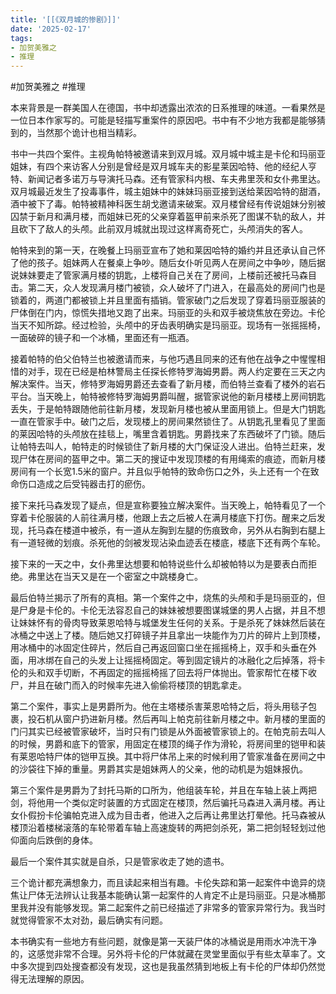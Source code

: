 ```yaml
---
title: '[[《双月城的惨剧》]]'
date: '2025-02-17'
tags:
- 加贺美雅之
- 推理
---
```

#加贺美雅之  #推理 

本来背景是一群美国人在德国，书中却透露出浓浓的日系推理的味道。一看果然是一位日本作家写的。可能是轻描写重案件的原因吧。书中有不少地方我都是能够猜到的，当然那个诡计也相当精彩。

书中一共四个案件。主视角帕特被邀请来到双月城。双月城中城主是卡伦和玛丽亚姐妹，有四个来访客人分别是曾经是双月城车夫的影星莱因哈特、他的经纪人亨特、新闻记者多诺万与导演托马森。还有管家科内根、车夫弗里茨和女仆弗里达。双月城最近发生了投毒事件，城主姐妹中的妹妹玛丽亚接到送给莱因哈特的甜酒，酒中被下了毒。帕特被精神科医生胡戈邀请来破案。双月楼曾经有传说姐妹分别被囚禁于新月和满月楼，而姐妹已死的父亲穿着盔甲前来杀死了图谋不轨的敌人，并且砍下了敌人的头颅。此前双月城就出现过这样离奇死亡，头颅消失的客人。

帕特来到的第一天，在晚餐上玛丽亚宣布了她和莱因哈特的婚约并且还承认自己怀了他的孩子。姐妹两人在餐桌上争吵。随后女仆听见两人在房间之中争吵，随后据说妹妹要走了管家满月楼的钥匙，上楼将自己关在了房间，上楼前还被托马森目击。第二天，众人发现满月楼门被锁，众人破坏了门进入，在最高处的房间门也是锁着的，两道门都被锁上并且里面有插销。管家破门之后发现了穿着玛丽亚服装的尸体倒在门内，惊慌失措地又跑了出来。玛丽亚的头和双手被烧焦放在旁边。卡伦当天不知所踪。经过检验，头颅中的牙齿表明确实是玛丽亚。现场有一张摇摇椅，一面破碎的镜子和一个冰桶，里面还有一瓶酒。

接着帕特的伯父伯特兰也被邀请而来，与他巧遇且同来的还有他在战争之中惺惺相惜的对手，现在已经是柏林警局主任探长修特罗海姆男爵。两人约定要在三天之内解决案件。当天，修特罗海姆男爵还去查看了新月楼，而伯特兰查看了楼外的岩石平台。当天晚上，帕特被修特罗海姆男爵叫醒，据管家说他的新月楼楼上房间钥匙丢失，于是帕特跟随他前往新月楼，发现新月楼也被从里面用锁上。但是大门钥匙一直在管家手中。破门之后，发现楼上的房间果然锁住了。从钥匙孔里看见了里面的莱因哈特的头颅放在挂毯上，嘴里含着钥匙。男爵找来了东西破坏了门锁。随后让帕特去叫人，帕特走的时候锁住了新月楼的大门保证没人进出。伯特兰赶来，发现尸体在房间的盔甲之中。第二天的搜证中发现顶楼的有用绳索的痕迹，而新月楼房间有一个长宽1.5米的窗户。并且似乎帕特的致命伤口之外，头上还有一个在致命伤口造成之后受钝器击打的瘀伤。

接下来托马森发现了疑点，但是宣称要独立解决案件。当天晚上，帕特看见了一个穿着卡伦服装的人前往满月楼，他跟上去之后被人在满月楼底下打伤。醒来之后发现，托马森在楼道中被杀，有一道从左胸到左腿的伤痕致命，另外从右胸到右腿上有一道轻微的划痕。杀死他的剑被发现沾染血迹丢在楼底，楼底下还有两个车轮。

接下来的一天之中，女仆弗里达想要和帕特说些什么却被帕特以为是要表白而拒绝。弗里达在当天又是在一个密室之中跳楼身亡。

最后伯特兰揭示了所有的真相。第一个案件之中，烧焦的头颅和手是玛丽亚的，但是尸身是卡伦的。卡伦无法容忍自己的妹妹被想要图谋城堡的男人占据，并且不想让妹妹怀有的骨肉导致莱恩哈特与城堡发生任何的关系。于是杀死了妹妹然后装在冰桶之中送上了楼。随后她又打碎镜子并且拿出一块能作为刀片的碎片上到顶楼，用冰桶中的冰固定住碎片，然后自己再返回窗口坐在摇摇椅上，双手和头垂在外面，用冰绑在自己的头发上让摇摇椅固定。等到固定镜片的冰融化之后掉落，将卡伦的头和双手切断，不再固定的摇摇椅摇了回去将尸体抛出。管家帮忙在楼下收尸，并且在破门而入的时候率先进入偷偷将楼顶的钥匙拿走。

第二个案件，事实上是男爵所为。他在主塔楼杀害莱恩哈特之后，将头用毯子包裹，投石机从窗户扔进新月楼。然后再叫上帕克前往新月楼之中。新月楼的里面的门闩其实已经被管家破坏，当时只有门锁是从外面被管家锁上的。在帕克前去叫人的时候，男爵和底下的管家，用固定在楼顶的绳子作为滑轮，将房间里的铠甲和装有莱恩哈特尸体的铠甲互换。其中将尸体吊上来的时候利用了管家准备在房间之中的沙袋往下掉的重量。男爵其实是姐妹两人的父亲，他的动机是为姐妹报仇。

第三个案件是男爵为了封托马斯的口所为，他组装车轮，并且在车轴上装上两把剑，将他用一个类似定时装置的方式固定在楼顶，然后骗托马森进入满月楼。再让女仆假扮卡伦骗帕克进入成为目击者，他进入之后再让弗里达打晕他。托马森被从楼顶沿着楼梯滚落的车轮带着车轴上高速旋转的两把剑杀死，第二把剑轻轻划过他仰面向后跌倒的身体。

最后一个案件其实就是自杀，只是管家收走了她的遗书。

三个诡计都充满想象力，而且读起来相当有趣。卡伦失踪和第一起案件中诡异的烧焦让尸体无法辨认让我基本能确认第一起案件的人肯定不止是玛丽亚。只是冰桶那里我并没有能够发现。第二起案件之前已经描述了非常多的管家异常行为。我当时就觉得管家不太对劲，最后确实有问题。

本书确实有一些地方有些问题，就像是第一天装尸体的冰桶说是用雨水冲洗干净的，这感觉非常不合理。另外将卡伦的尸体就藏在灵堂里面似乎有些太草率了。文中多次提到四处搜查都没有发现，这也是我虽然猜到地板上有卡伦的尸体却仍然觉得无法理解的原因。
